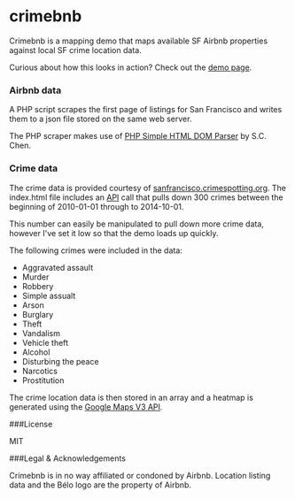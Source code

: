 crimebnb
========

Crimebnb is a mapping demo that maps available SF Airbnb properties against local SF crime location data.

Curious about how this looks in action? Check out the [demo page].

### Airbnb data

A PHP script scrapes the first page of listings for San Francisco and writes them to a json file stored on the same web server.

The PHP scraper makes use of [PHP Simple HTML DOM Parser] by S.C. Chen.

### Crime data

The crime data is provided courtesy of [sanfrancisco.crimespotting.org]. The index.html file includes an [API] call that pulls down 300 crimes between the beginning of 2010-01-01 through to 2014-10-01.

This number can easily be manipulated to pull down more crime data, however I've set it low so that the demo loads up quickly.

The following crimes were included in the data:

* Aggravated assault
* Murder
* Robbery
* Simple assualt
* Arson
* Burglary
* Theft
* Vandalism
* Vehicle theft
* Alcohol
* Disturbing the peace
* Narcotics
* Prostitution

The crime location data is then stored in an array and a heatmap is generated using the [Google Maps V3 API].


###License

MIT

###Legal & Acknowledgements

Crimebnb is in no way affiliated or condoned by Airbnb.
Location listing data and the Bélo logo are the property of Airbnb.


[demo page]:http://devinmancuso.com/projects/crimebnb
[PHP Simple HTML DOM Parser]:http://simplehtmldom.sourceforge.net/
[sanfrancisco.crimespotting.org]:http://sanfrancisco.crimespotting.org
[API]:http://sanfrancisco.crimespotting.org/api
[Google Maps V3 API]:https://developers.google.com/maps/documentation/javascript/examples/layer-heatmap
